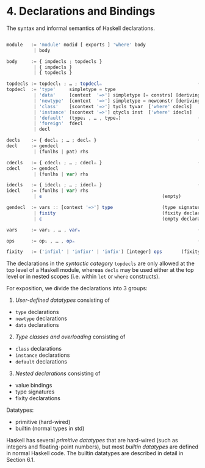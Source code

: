 # 4. Declarations and Bindings

The syntax and informal semantics of Haskell declarations.

```js bnf

module   := 'module' modid [ exports ] 'where' body
          | body

body     := { impdecls ; topdecls }
          | { impdecls }
          | { topdecls }

topdecls := topdecl₁ ; … ; topdeclₙ                                   (n ≥ 1)
topdecl  := 'type'     simpletype = type
          | 'data'     [context  '=>'] simpletype [= constrs] [deriving]
          | 'newtype'  [context  '=>'] simpletype = newconstr [deriving]
          | 'class'    [scontext '=>'] tycls tyvar  ['where' cdecls]
          | 'instance' [scontext '=>'] qtycls inst  ['where' idecls]
          | 'default'  (type₁ , … , typeₙ)                            (n ≥ 0)
          | 'foreign'  fdecl
          | decl

decls    := { decl₁ ; … ; declₙ }                                     (n ≥ 0)
decl     := gendecl
          | (funlhs | pat) rhs

cdecls   := { cdecl₁ ; … ; cdeclₙ }                                   (n ≥ 0)
cdecl    := gendecl
          | (funlhs | var) rhs

idecls   := { idecl₁ ; … ; ideclₙ }                                   (n ≥ 0)
idecl    := (funlhs | var) rhs
          | ϵ                                            (empty)

gendecl  := vars :: [context '=>'] type                  (type signature)
          | fixity                                       (fixity declaration)
          | ϵ                                            (empty declaration)

vars     := var₁ , … , varₙ                                           (n ≥ 1)

ops      := op₁ , … , opₙ                                             (n ≥ 1)

fixity   := ('infixl' | 'infixr' | 'infix') [integer] ops       (fixity decl.)
```


The declarations in the *syntactic category* `topdecls` are only allowed at the top level of a Haskell module, whereas `decls` may be used either at the top level or in nested scopes (i.e. within `let` or `where` constructs).

For exposition, we divide the declarations into 3 groups:

1. *User-defined datatypes* consisting of
  - `type` declarations
  - `newtype` declarations
  - `data` declarations

2. *Type classes and overloading* consisting of
  - `class` declarations
  - `instance` declarations
  - `default` declarations

3. *Nested declarations* consisting of
  - value bindings
  - type signatures
  - fixity declarations


Datatypes:
- primitive (hard-wired)
- builtin (normal types in std)

Haskell has several *primitive datatypes* that are hard-wired (such as integers and floating-point numbers), but most *builtin datatypes* are defined in normal Haskell code. The builtin datatypes are described in detail in Section 6.1.
